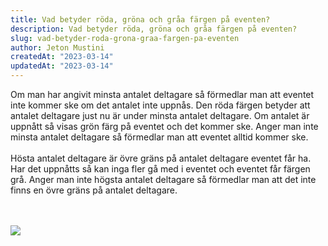 ```yaml
---
title: Vad betyder röda, gröna och gråa färgen på eventen?
description: Vad betyder röda, gröna och gråa färgen på eventen?
slug: vad-betyder-roda-grona-graa-fargen-pa-eventen
author: Jeton Mustini
createdAt: "2023-03-14"
updatedAt: "2023-03-14"
---
```


Om man har angivit minsta antalet deltagare så förmedlar man att eventet inte kommer ske om det antalet inte uppnås.
Den röda färgen betyder att antalet deltagare just nu är under minsta antalet deltagare.
Om antalet är uppnått så visas grön färg på eventet och det kommer ske. Anger man inte minsta antalet deltagare så förmedlar man att eventet alltid kommer ske.
<br><br>
Hösta antalet deltagare är övre gräns på antalet deltagare eventet får ha. Har det uppnåtts så kan inga fler gå med i eventet och eventet får färgen grå. Anger man inte högsta antalet deltagare så förmedlar man att det inte finns en övre gräns på antalet deltagare.

<br>
<br>
<img style="max-width:320px" src="images/red-green-gray.png">
<br>
<br>

